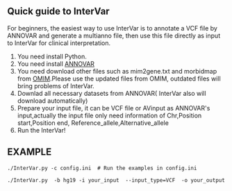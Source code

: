 ## Quick guide to InterVar

For beginners, the easiest way to use InterVar is to annotate a VCF file by ANNOVAR and generate a multianno file, then use this file directly as input to InterVar for clinical interpretation.

1. You need install Python.
2. You need install [ANNOVAR](http://annovar.openbioinformatics.org/en/latest/)
3. You need download other files such as mim2gene.txt and morbidmap from [OMIM](http://www.omim.org/downloads).Please use the updated files from OMIM, outdated files will bring problems of InterVar.
4. Downlad all necessary datasets from ANNOVAR( InterVar also will download automatically)
5. Prepare your input file, it can be VCF file or AVinput as ANNOVAR's input,actually the input file only need information of Chr,Position start,Position end, Reference_allele,Alternative_allele 
6. Run the InterVar!
## EXAMPLE

    ./InterVar.py -c config.ini  # Run the examples in config.ini

    ./InterVar.py  -b hg19 -i your_input  --input_type=VCF  -o your_output


